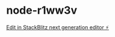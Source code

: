 # node-r1ww3v

[Edit in StackBlitz next generation editor ⚡️](https://stackblitz.com/~/github.com/Trading-TPO/node-r1ww3v)